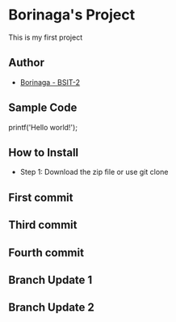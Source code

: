 # Borinaga's Project
This is my first project
## Author
* [Borinaga - BSIT-2](https://github.com/leander19)
## Sample Code
printf('Hello world!');
## How to Install
* Step 1: Download the zip file or use git clone
## First commit
## Third commit
## Fourth commit

## Branch Update 1
## Branch Update 2